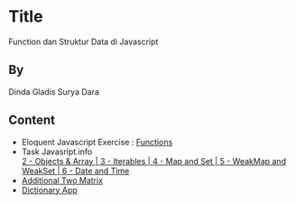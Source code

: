 # Title
Function dan Struktur Data di Javascript

## By
Dinda Gladis Surya Dara

## Content
- Eloquent Javascript Exercise : [Functions]()
- Task Javasript.info  
[2 - Objects & Array | ]()
[3 - Iterables | ]()
[4 - Map and Set | ]()
[5 - WeakMap and WeakSet | ]()
[6 - Date and Time]()
- [Additional Two Matrix]()
- [Dictionary App]()

